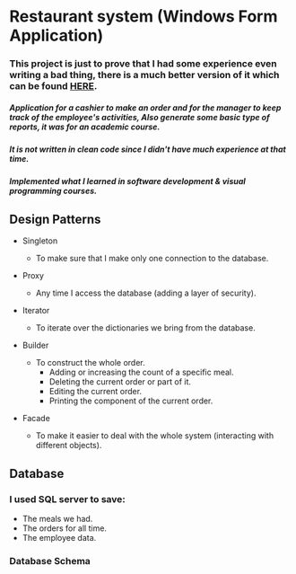 # Restaurant system (Windows Form Application) #
### This project is just to prove that I had some experience even writing a bad thing, there is a much better version of it which can be found [HERE](). ###
##### Application for a cashier to make an order and for the manager to keep track of the employee's activities, Also generate some basic type of reports, it was for an academic course. #####
##### It is not written in clean code since I didn't have much experience at that time. #####
##### Implemented what I learned in software development & visual programming courses. #####

## Design Patterns ##
+ Singleton
    + To make sure that I make only one connection to the database.
+ Proxy
    + Any time I access the database (adding a layer of security).
+ Iterator
    + To iterate over the dictionaries we bring from the database. 
+ Builder
    + To construct the whole order.
        + Adding or increasing the count of a specific meal.
        + Deleting the current order or part of it.
        + Editing the current order.
        + Printing the component of the current order.

+ Facade
    + To make it easier to deal with the whole system (interacting with different objects).

## Database ##
### I used SQL server to save: ###
+ The meals we had.
+ The orders for all time.
+ The employee data.

### Database Schema ###
